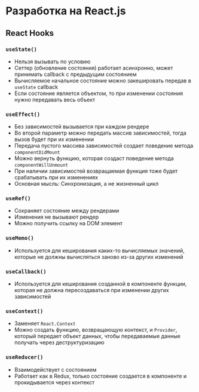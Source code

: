 # Разработка на React.js

## React Hooks

### `useState()`

- Нельзя вызывать по условию
- Сеттер (обновление состояния) работает асинхронно, может принимать callback с предыдущим состоянием
- Вычисляемое начальное состояние можно закешировать передав в `useState` callback
- Если состояние является объектом, то при изменении состояния нужно передавать весь объект

### `useEffect()`

- Без зависимостей вызывается при каждом рендере
- Во второй параметр можно передать массив зависимостей, тогда вызов будет при их изменении
- Передача пустого массива зависимостей создает поведение метода `componentDidMount`
- Можно вернуть функцию, которая создаст поведение метода `componentWillUnmount`
- При наличии зависимостей возвращаемая функция тоже будет срабатывать при их изменениях
- Основная мысль: Синхронизация, а не жизненный цикл

### `useRef()`

- Сохраняет состояние между рендерами
- Изменения не вызывают рендер
- Можно получить ссылку на DOM элемент

### `useMemo()`

- Используется для кеширования каких-то вычисляемых значений, которые не должны вычисляться заново
из-за других изменений

### `useCallback()`

- Используется для кеширования созданной в компоненте функции, которая не должна пересоздаваться
при изменении других зависимостей

### `useContext()`

- Заменяет `React.Context`
- Можно создать функцию, возвращающую контекст, и `Provider`, который передает объект данных, чтобы
передаваемые данные получать через деструктуризацию

### `useReducer()`

- Взаимодействует с состоянием
- Работает как в Redux, только состояние создается в компоненте и прокидывается через контекст

